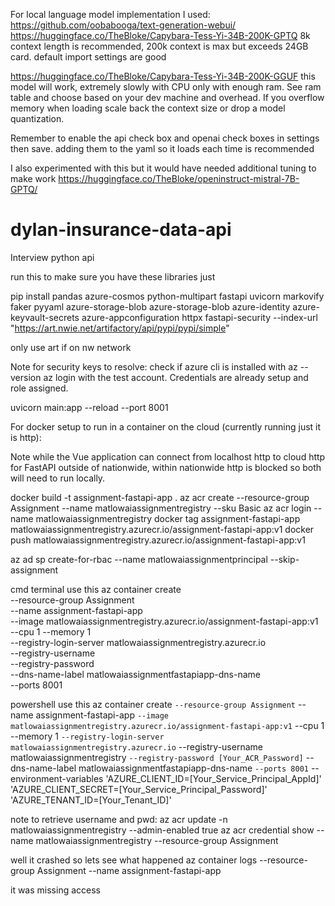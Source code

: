 For local language model implementation I used:
https://github.com/oobabooga/text-generation-webui/
https://huggingface.co/TheBloke/Capybara-Tess-Yi-34B-200K-GPTQ
8k context length is recommended, 200k context is max but exceeds 24GB card. default import settings are good

https://huggingface.co/TheBloke/Capybara-Tess-Yi-34B-200K-GGUF
this model will work, extremely slowly with CPU only with enough ram. See ram table and choose based on your dev machine and overhead. If you overflow memory when loading scale back the context size or drop a model quantization.

Remember to enable the api check box and openai check boxes in settings then save.  adding them to the yaml so it loads each time is recommended

I also experimented with this but it would have needed additional tuning to make work
https://huggingface.co/TheBloke/openinstruct-mistral-7B-GPTQ/

# dylan-insurance-data-api
Interview python api

run this to make sure you have these libraries just 

pip install pandas azure-cosmos python-multipart fastapi uvicorn markovify faker pyyaml azure-storage-blob azure-storage-blob azure-identity azure-keyvault-secrets azure-appconfiguration httpx fastapi-security --index-url "https://art.nwie.net/artifactory/api/pypi/pypi/simple"

only use art if on nw network

Note for security keys to resolve:
check if azure cli is installed with az --version
az login with the test account.  Credentials are already setup and role assigned.


uvicorn main:app --reload --port 8001

For docker setup to run in a container on the cloud (currently running just it is http):

Note while the Vue application can connect from localhost http to cloud http for FastAPI outside of nationwide, within nationwide http is blocked so both will need to run locally.

docker build -t assignment-fastapi-app .
az acr create --resource-group Assignment --name matlowaiassignmentregistry --sku Basic
az acr login --name matlowaiassignmentregistry
docker tag assignment-fastapi-app matlowaiassignmentregistry.azurecr.io/assignment-fastapi-app:v1
docker push matlowaiassignmentregistry.azurecr.io/assignment-fastapi-app:v1

az ad sp create-for-rbac --name matlowaiassignmentprincipal --skip-assignment


cmd terminal use this
az container create \
  --resource-group Assignment \
  --name assignment-fastapi-app \
  --image matlowaiassignmentregistry.azurecr.io/assignment-fastapi-app:v1 \
  --cpu 1 --memory 1 \
  --registry-login-server matlowaiassignmentregistry.azurecr.io \
  --registry-username <acr-username> \
  --registry-password <acr-password> \
  --dns-name-label matlowaiassignmentfastapiapp-dns-name \
  --ports 8001

powershell use this
az container create `
  --resource-group Assignment `
  --name assignment-fastapi-app `
  --image matlowaiassignmentregistry.azurecr.io/assignment-fastapi-app:v1 `
  --cpu 1 --memory 1 `
  --registry-login-server matlowaiassignmentregistry.azurecr.io `
  --registry-username matlowaiassignmentregistry `
  --registry-password [Your_ACR_Password] `
  --dns-name-label matlowaiassignmentfastapiapp-dns-name `
  --ports 8001 `
  --environment-variables 'AZURE_CLIENT_ID=[Your_Service_Principal_AppId]' 'AZURE_CLIENT_SECRET=[Your_Service_Principal_Password]' 'AZURE_TENANT_ID=[Your_Tenant_ID]'

note to retrieve username and pwd:
az acr update -n matlowaiassignmentregistry --admin-enabled true
az acr credential show --name matlowaiassignmentregistry --resource-group Assignment

well it crashed so lets see what happened
az container logs --resource-group Assignment --name assignment-fastapi-app

it was missing access
